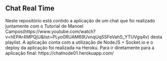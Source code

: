 <h2> Chat Real Time  </h2>
Neste repositório está contido a aplicação de um chat que foi realizado juntamente com o Tutorial de Manoel Campos(https://www.youtube.com/watch?v=hEPAr4MPQjU&list=PLyo0RUAM69UvnqUq5SFeVahS_YTUVgq4v) desta playlist.
A aplicação conta com a utilização de NodeJS + Socket.io e o deploy da aplicação foi realizada na Heroku.
Para ir diretamente para a aplicação final: https://chatnode01.herokuapp.com/
